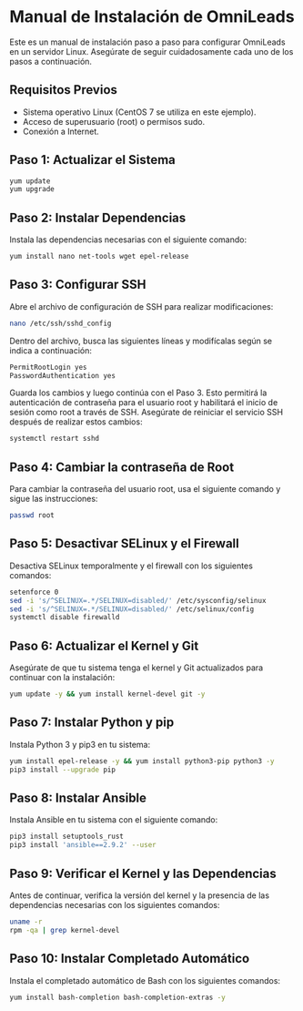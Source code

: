 # Manual de Instalación de OmniLeads

Este es un manual de instalación paso a paso para configurar OmniLeads en un servidor Linux. Asegúrate de seguir cuidadosamente cada uno de los pasos a continuación.

## Requisitos Previos

- Sistema operativo Linux (CentOS 7 se utiliza en este ejemplo).
- Acceso de superusuario (root) o permisos sudo.
- Conexión a Internet.

## Paso 1: Actualizar el Sistema

```bash
yum update
yum upgrade
```

## Paso 2: Instalar Dependencias

Instala las dependencias necesarias con el siguiente comando:

```bash
yum install nano net-tools wget epel-release
```

## Paso 3: Configurar SSH

Abre el archivo de configuración de SSH para realizar modificaciones:

```bash
nano /etc/ssh/sshd_config
```

Dentro del archivo, busca las siguientes líneas y modifícalas según se indica a continuación:

```bash
PermitRootLogin yes
PasswordAuthentication yes
```

Guarda los cambios y luego continúa con el Paso 3. Esto permitirá la autenticación de contraseña para el usuario root y habilitará el inicio de sesión como root a través de SSH. Asegúrate de reiniciar el servicio SSH después de realizar estos cambios:

```bash
systemctl restart sshd
```

## Paso 4: Cambiar la contraseña de Root

Para cambiar la contraseña del usuario root, usa el siguiente comando y sigue las instrucciones:

```bash
passwd root
```

## Paso 5: Desactivar SELinux y el Firewall

Desactiva SELinux temporalmente y el firewall con los siguientes comandos:

```bash
setenforce 0
sed -i 's/^SELINUX=.*/SELINUX=disabled/' /etc/sysconfig/selinux
sed -i 's/^SELINUX=.*/SELINUX=disabled/' /etc/selinux/config
systemctl disable firewalld
```

## Paso 6: Actualizar el Kernel y Git

Asegúrate de que tu sistema tenga el kernel y Git actualizados para continuar con la instalación:

```bash
yum update -y && yum install kernel-devel git -y
```

## Paso 7: Instalar Python y pip

Instala Python 3 y pip3 en tu sistema:

```bash
yum install epel-release -y && yum install python3-pip python3 -y
pip3 install --upgrade pip
```

## Paso 8: Instalar Ansible

Instala Ansible en tu sistema con el siguiente comando:

```bash
pip3 install setuptools_rust
pip3 install 'ansible==2.9.2' --user
```

## Paso 9: Verificar el Kernel y las Dependencias

Antes de continuar, verifica la versión del kernel y la presencia de las dependencias necesarias con los siguientes comandos:

```bash
uname -r
rpm -qa | grep kernel-devel
```

## Paso 10: Instalar Completado Automático

Instala el completado automático de Bash con los siguientes comandos:

```bash
yum install bash-completion bash-completion-extras -y
```

